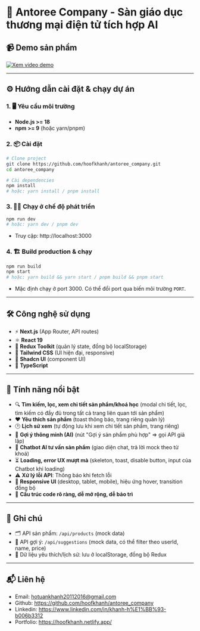 # 🚀 Antoree Company - Sàn giáo dục thương mại điện tử tích hợp AI

## 📹 Demo sản phẩm

[![Xem video demo](https://img.youtube.com/vi/K_z2nUwvTB0/maxresdefault.jpg)](https://youtu.be/K_z2nUwvTB0 "Xem video demo trên YouTube")

---

## ⚙️ Hướng dẫn cài đặt & chạy dự án

### 1. 🖥️ Yêu cầu môi trường
- **Node.js >= 18**
- **npm >= 9** (hoặc yarn/pnpm)

### 2. 📦 Cài đặt
```bash
# Clone project
git clone https://github.com/hoofkhanh/antoree_company.git
cd antoree_company

# Cài dependencies
npm install
# hoặc: yarn install / pnpm install
```

### 3. 🏃‍♂️ Chạy ở chế độ phát triển
```bash
npm run dev
# hoặc: yarn dev / pnpm dev
```
- Truy cập: http://localhost:3000

### 4. 🏗️ Build production & chạy
```bash
npm run build
npm start
# hoặc: yarn build && yarn start / pnpm build && pnpm start
```
- Mặc định chạy ở port 3000. Có thể đổi port qua biến môi trường `PORT`.

---

## 🛠️ Công nghệ sử dụng
- ⚡️ **Next.js** (App Router, API routes)
- ⚛️ **React 19**
- 🛒 **Redux Toolkit** (quản lý state, đồng bộ localStorage)
- 🎨 **Tailwind CSS** (UI hiện đại, responsive)
- 🧩 **Shadcn UI** (component UI)
- 🔡 **TypeScript**

---

## 🌟 Tính năng nổi bật
- 🔍 **Tìm kiếm, lọc, xem chi tiết sản phẩm/khoá học** (modal chi tiết, lọc, tìm kiếm có đầy đủ trong tất cả trang liên quan tới sản phẩm)
- ❤️ **Yêu thích sản phẩm** (toast thông báo, trang riêng quản lý)
- 🕑 **Lịch sử xem** (tự động lưu khi xem chi tiết sản phẩm, trang riêng)
- 🤖 **Gợi ý thông minh (AI)** (nút "Gợi ý sản phẩm phù hợp" => gọi API giả lập)
- 💬 **Chatbot AI tư vấn sản phẩm** (giao diện chat, trả lời mock theo từ khoá)
- ⏳ **Loading, error UX mượt mà** (skeleton, toast, disable button, input của Chatbot khi loading)
- ⚠️ **Xử lý lỗi API**: Thông báo khi fetch lỗi
- 📱 **Responsive UI** (desktop, tablet, mobile), hiệu ứng hover, transition đồng bộ
- 🧩 **Cấu trúc code rõ ràng, dễ mở rộng, dễ bảo trì**

---

## 📢 Ghi chú
- 🗂️ API sản phẩm: `/api/products` (mock data)
- 🧠 API gợi ý: `/api/suggestions` (mock data, có thể filter theo userId, name, price)
- 💾 Dữ liệu yêu thích/lịch sử: lưu ở localStorage, đồng bộ Redux

---

## 📬 Liên hệ
- Email: hotuankhanh20112016@gmail.com
- Github: https://github.com/hoofkhanh/antoree_company
- Linkedin: https://www.linkedin.com/in/khanh-h%E1%BB%93-b006b3312
- Portfolio: https://hoofkhanh.netlify.app/
